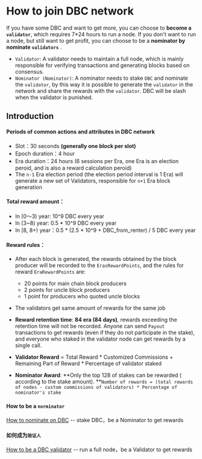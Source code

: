 # How to join DBC network

If you have some DBC and want to get more, you can choose to **become a `validator`**, which requires 7*24 hours to run a node. If you don't want to run a node, but still want to get profit, you can choose to be a **nominator by nominate `validators`** . 

+ `Validator`: A validator needs to maintain a full node, which is mainly responsible for verifying transactions and generating blocks based on consensus. 
+ `Nominator (Nominator)`: A nominator needs to stake `DBC` and nominate the `validator`, by this way it is possible to generate the `validator` in the network and share the rewards with the `validator`. DBC will be slash when the validator is punished.

## Introduction

#### Periods of common actions and attributes in DBC network

  + Slot：30 seconds **(generally one block per slot)**
  + Epoch duration：4 hour
  + Era duration：24 hours (6 sessions per Era, one Era is an election peroid, and is also a reward calculation peroid)
  + The `n-1` Era election period (the election period interval is 1 Era) will generate a new set of Validators, responsible for `n+1` Era block generation 

#### Total reward amount：

+ In [0～3) year: 10^9 DBC every year
+ In [3~8) year: 0.5 * 10^9 DBC every year
+ In [8, 8+) year：0.5 * (2.5 * 10^9 + DBC_from_renter) / 5 DBC every year

#### Reward rules：

+ After each block is generated, the rewards obtained by the block producer will be recorded to the `ErasRewardPoints`, and the rules for reward `EraRewardPoints` are: 

  + 20 points for main chain block producers
  + 2 points for uncle block producers
  + 1 point for producers who quoted uncle blocks
+ The validators get same amount of rewards for the same job 
+ **Reward retention time**: **84 era (84 days)**, rewards exceeding the retention time will not be recorded. Anyone can send `Payout` transactions to get rewards (even if they do not participate in the stake), and everyone who staked in the validator node can get rewards by a single call.
+ **Validator Reward** = Total Reward * Customized Commissions + Remaining Part of Reward * Percentage of validator staked
+ **Nominator Award**: **Only the top 128 of stakes can be rewarded ( according to the stake amount). **`Number of rewards = (total rewards of nodes - custom commissions of validators) * Percentage of nominator's stake` 


#### How to be a `norminator`

[How to nominate on DBC](docs/staking_dbc_and_voting.md) -- stake DBC，be a Nominator to get rewards


#### 如何成为`验证人`

[How to be a DBC validator](docs/join_dbc_testnet_EN.md) -- run a full node，be a Validator to get rewards


